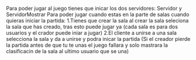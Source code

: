 Para poder jugar al juego tienes que inicar los dos servidores: Servidor y ServidorMostrar
Para poder jugar cuando estas en la parte de salas cuando quieras iniciar la partida:
  1.Tienes que crear la sala al crear la sala seleciona la sala que has creado, tras esto puede jugar ya (cada sala es para dos usuarios y el crador puede iniar a jugar)
  2.El cliente a unirse a una sala selecciona la sala y da a unirse y podra inicar la partida (Si el creador pierde la partida antes de que tu te unas el juego fallara y solo mastrara la clasificacin de la sala al ultimo usuario 
    que se una)
